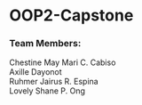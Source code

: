 # OOP2-Capstone
<h3>
Team Members:
</h3>
<p>
Chestine May Mari C. Cabiso
<br>
Axille Dayonot
<br>
Ruhmer Jairus R. Espina
<br>
Lovely Shane P. Ong
</p>
